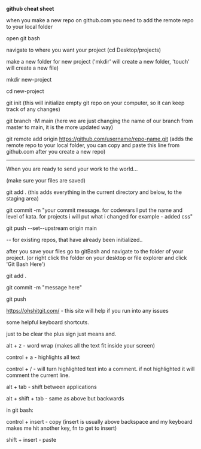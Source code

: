 **github cheat sheet**
 
when you make a new repo on github.com you need to add the remote repo to your local folder
 
open git bash
 
navigate to where you want your project (cd Desktop/projects)
 
make a new folder for new project ('mkdir' will create a new folder, 'touch' will create a new file)
 
mkdir new-project
 
cd new-project
 
git init (this will initialize empty git repo on your computer, so it can keep track of any changes)
 
git branch -M main (here we are just changing the name of our branch from master to main, it is the more updated way)
 
git remote add origin https://github.com/username/repo-name.git (adds the remote repo to your local folder, you can copy and paste this line from github.com after you create a new repo)
    
 
-----------
 
When you are ready to send your work to the world...
 
(make sure your files are saved)
 
 
git add . (this adds everything in the current directory and below, to the staging area)
 
git commit -m "your commit message. for codewars I put the name and level of kata. for projects i will put what i changed for example - added css" 
 
git push --set--upstream origin main
 
 
-- for existing repos, that have already been initialized..
 
after you save your files go to gitBash and navigate to the folder of your project. (or right click the folder on your desktop or file explorer and click 'Git Bash Here')
 
git add .

git commit -m "message here"

git push
 
 
https://ohshitgit.com/ - this site will help if you run into any issues

some helpful keyboard shortcuts.

just to be clear the plus sign just means and. 

alt + z - word wrap (makes all the text fit inside your screen)

control + a - highlights all text

control + / - will turn highlighted text into a comment. if not highlighted it will comment the current line.

alt + tab - shift between applications 

alt + shift + tab - same as above but backwards

in git bash: 

control + insert - copy (insert is usually above backspace and my keyboard makes me hit another key, fn to get to insert)

shift + insert - paste 
